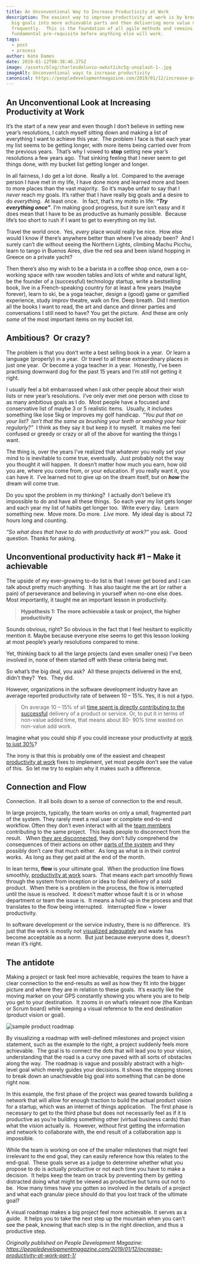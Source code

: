 ```yaml
---
title: An Unconventional Way to Increase Productivity at Work
description: The easiest way to improve productivity at work is by breaking down
  big goals into more achievable parts and then delivering more value more
  frequently.  This is the foundation of all agile methods and remains the
  fundamental pre-requisite before anything else will work.
tags:
  - post
  - process
author: Kate Dames
date: 2019-01-12T08:38:46.275Z
image: /assets/blog/charlesdeluvio-owkxt1ikc5g-unsplash-1-.jpg
imageAlt: Unconventional ways to increase productivity
canonical: https://peopledevelopmentmagazine.com/2019/01/12/increase-productivity-at-work-part-1/
---
```

## An Unconventional Look at Increasing Productivity at Work

It’s the start of a new year and even though I don’t believe in setting new year’s resolutions, I catch myself sitting down and making a list of everything I want to achieve this year.  The problem I face is that each year my list seems to be getting longer, with more items being carried over from the previous years.  That’s why I vowed to **stop** setting new year’s resolutions a few years ago.  That sinking feeling that I never seem to get things done, with my bucket list getting longer and longer.

In all fairness, I do get a lot done.  Really a lot.  Compared to the average person I have met in my life, I have done more and learned more and been to more places than the vast majority.  So it’s maybe unfair to say that I *never* reach my goals. It’s rather that I have really big goals and a desire to do *everything*.  At least once.   In fact, that’s my motto in life: ***“Try everything once”***. I’m making good progress, but it sure isn’t easy and it does mean that I have to be as productive as humanly possible.  Because life’s too short to rush if I want to get to everything on my list.

Travel the world once.  Yes, *every* place would really be nice.  How else would I know if there’s anywhere better than where I’ve already been?  And I surely can’t die without seeing the Northern Lights, climbing Machu Picchu, learn to tango in Buenos Aires, dive the red sea and been island hopping in Greece on a private yacht?

Then there’s also my wish to be a barista in a coffee shop once, own a co-working space with raw wooden tables and lots of white and natural light, be the founder of a (successful) technology startup, write a bestselling book, live in a French-speaking country for at least a few years (maybe forever), learn to ski, be a yoga teacher, design a (good) game or gamified experience, study improv theatre, walk on fire. Deep breath.  Did I mention all the books I want to read, the art and dance and dinner parties and conversations I still need to have? You get the picture.  And these are only *some* of the most important items on my bucket list.

## Ambitious?  Or crazy?

The problem is that you don’t write a best selling book in a year.  Or learn a language (properly) in a year.  Or travel to all these extraordinary places in just one year.  Or become a yoga teacher in a year.  Honestly, I’ve been practising downward dog for the past 15 years and I’m *still* not getting it right.

I usually feel a bit embarrassed when I ask other people about their wish lists or new year’s resolutions.  I’ve only ever met one person with close to as many ambitious goals as I do.  Most people have a focused and conservative list of maybe 3 or 5 realistic items.  Usually, it includes something like lose 5kg or improves my golf handicap.  “*You put that on your list?  Isn’t that the same as brushing your teeth or washing your hair regularly?”*  I think as they say it but keep it to myself.  It makes me feel confused or greedy or crazy or all of the above for wanting the things I want.

The thing is, over the years I’ve realized that whatever you really set your mind to is inevitable to come true, eventually.  Just probably not the way you thought it will happen.  It doesn’t matter how much you earn, how old you are, where you come from, or your education. If you really want it, you can have it.  I’ve learned not to give up on the dream itself, but on ***how*** the dream will come true.

Do you spot the problem in my thinking?  I actually don’t believe it’s impossible to do and have all these things.  So each year my list gets longer and each year my list of habits get longer too.  Write every day.  Learn something new.  Move more. Do more.  *Live* more.  My ideal day is about 72 hours long and counting.

*“So what does that have to do with productivity at work?”* you ask.  Good question. Thanks for asking.

## Unconventional productivity hack #1 – Make it achievable

The upside of my ever-growing to-do list is that I never get bored and I can talk about pretty much anything.  It has also taught me the art (or rather a pain) of perseverance and believing in yourself when no-one else does.  Most importantly, it taught me an important lesson in productivity.

> **Hypothesis 1: The more achievable a task or project, the higher productivity**

Sounds obvious, right? So obvious in the fact that I feel hesitant to explicitly mention it. Maybe because everyone else seems to get this lesson looking at most people’s yearly resolutions compared to mine.

Yet, thinking back to all the large projects (and even smaller ones) I’ve been involved in, none of them started off with these criteria being met.

So what’s the big deal, you ask?  All these projects delivered in the end, didn’t they?  Yes.  They did.

However, organizations in the software development industry have an average reported productivity rate of between 10 – 15%. Yes, it is not a typo.

> On average 10 – 15% of all [time spent is directly contributing to the successful](https://peopledevelopmentmagazine.com/2021/02/12/one-to-one/) delivery of a product or service. Or, to put it in terms of non-value added time, that means about 80- 90% time wasted on non-value add work.

Imagine what you could ship if you could increase your productivity at [work to just 30%](https://peopledevelopmentmagazine.com/2020/09/16/chrome-extensions-for-more-productive-remote-work/)?

The irony is that this is probably one of the easiest and cheapest [productivity at work](https://peopledevelopmentmagazine.com/2022/08/19/overlooked-factors-affecting-productivity/) fixes to implement, yet most people don’t see the value of this.  So let me try to explain why it makes such a difference.

## Connection and Flow

Connection.  It all boils down to a sense of connection to the end result.

In large projects, typically, the team works on only a small, fragmented part of the system. They rarely meet a real user or complete end-to-end workflow. Often they don’t even interact with all the [team members](https://peopledevelopmentmagazine.com/2020/09/24/names-of-team-members/) contributing to the same project.  This leads people to disconnect from the result.   When [they are disconnected,](https://peopledevelopmentmagazine.com/2019/02/28/the-impact-of-fear-on-productivity/) they don’t fully comprehend the consequences of their actions on other [parts of the system](https://peopledevelopmentmagazine.com/2015/11/16/open-cultural-systems-in-business/) and they possibly don’t care that much either.  As long as what is in their control works.  As long as they get paid at the end of the month.

In lean terms, **flow** is your ultimate goal.  When the production line flows smoothly, [productivity at work](https://peopledevelopmentmagazine.com/2020/12/04/employees-working-remotely/) soars.  That means each part smoothly flows through the system from inception or idea to final delivery of a sold product.  When there is a problem in the process, the flow is interrupted until the issue is resolved.  It doesn’t matter whose fault it is or in whose department or team the issue is.  It means a hold-up in the process and that translates to the flow being interrupted.   Interrupted flow = lower productivity.

In software development or the service industry, there is no difference.  It’s just that the work is mostly not [visualized adequately](https://peopledevelopmentmagazine.com/2017/03/14/leadership-vision/) and waste has become acceptable as a norm.  But just because everyone does it, doesn’t mean it’s right.

## The antidote

Making a project or task feel more achievable, requires the team to have a clear connection to the end-results as well as how they fit into the bigger picture and where they are in relation to these goals.  It’s exactly like the moving marker on your GPS constantly showing you where you are to help you get to your destination.  It zooms in on what’s relevant now (the Kanban or Scrum board) while keeping a visual reference to the end destination (product vision or goal).

![sample product roadmap](https://peopledevelopmentmagazine.com/wp-content/uploads/2019/01/portfolio-peppar-product-roadmap-300x169.png)

By visualizing a roadmap with well-defined milestones and project vision statement, such as the example to the right, a project suddenly feels more achievable.  The goal is to connect the dots that will lead you to your vision, understanding that the road is a curvy one paved with all sorts of obstacles along the way.  The roadmap is vague and possibly abstract with a high-level goal which merely guides your decisions. It shows the stepping stones to break down an unachievable big goal into something that can be done right now.

In this example, the first phase of the project was geared towards building a network that will allow for enough traction to build the actual product vision for a startup, which was an internet of things application.   The first phase is necessary to get to the third phase but does not necessarily feel as if it is productive as you’re building something other (virtual business cards) than what the vision actually is.  However, without first getting the information and network to collaborate with, the end result of a collaboration app is impossible.

While the team is working on one of the smaller milestones that might feel irrelevant to the end goal, they can easily reference how this relates to the end-goal.  These goals serve as a judge to determine whether what you propose to do is actually productive or not each time you have to make a decision.  It helps keep the team on track by preventing them by getting distracted doing what might be viewed as productive but turns out not to be.  How many times have you gotten so involved in the details of a project and what each granular piece should do that you lost track of the ultimate goal?

A visual roadmap makes a big project feel more achievable. It serves as a guide.  It helps you to take the next step up the mountain when you can’t see the peak, knowing that each step is in the right direction, and thus a productive step.



*Originally published on People Development Magazine: https://peopledevelopmentmagazine.com/2019/01/12/increase-productivity-at-work-part-1/*